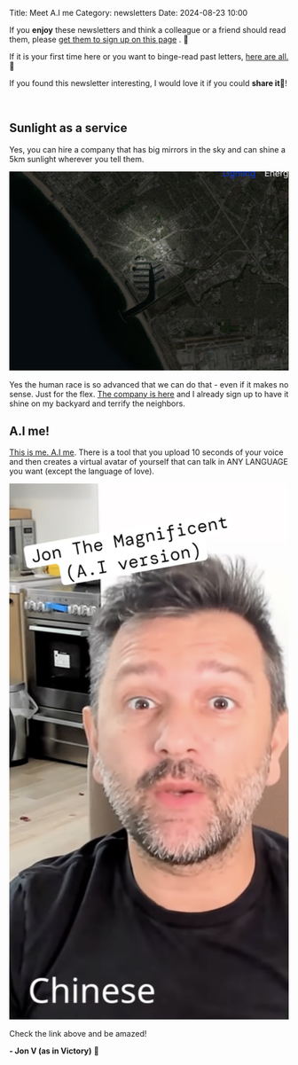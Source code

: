 Title: Meet A.I me
Category: newsletters
Date: 2024-08-23 10:00

If you **enjoy** these newsletters and think a colleague or a friend should read them, please  [get them to sign up on this page](https://jon.io/) . 📝

If it is your first time here or you want to binge-read past letters, [here are all.](https://jon.io/category/newsletters) 📰
  
If you found this newsletter interesting, I would love it if you could **share it**🔗!

<br>

## Sunlight as a service

Yes, you can hire a company that has big mirrors in the sky and can shine a 5km sunlight wherever you tell them.

![](images/sunsky.png)

Yes the human race is so advanced that we can do that - even if it makes no sense. Just for the flex. [The company is here](https://www.reflectorbital.com/lighting) and I already sign up to have it shine on my backyard and terrify the neighbors. 


## A.I me!

[This is me. A.I me](https://www.instagram.com/reel/C--1fpGPSVZ/?utm_source=ig_web_copy_link&igsh=MzRlODBiNWFlZA==). There is a tool that you upload 10 seconds of your voice and then creates a virtual avatar of yourself that can talk in ANY LANGUAGE you want (except the language of love). 

![](images/aijon.png)

Check the link above and be amazed!


**\- Jon V (as in Victory)** 🚀
